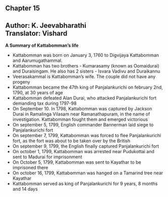 ## Chapter 15
Author: K. Jeevabharathi  
Translator: Vishard
---
**A Summary of Kattabomman’s life**
- Kattabomman was born on January 3, 1760 to Digvijaya Kattabomman and Aarumugathammal.
- Kattabomman has two brothers - Kumarasamy (known as Oomaidurai) and Duraisingam. He also has 2 sisters - Isvara Vadivu and Duraikannu
- Veerasakammal is Kattabomman’s wife. The couple did not have any progeny
- Kattabomman became the 47th king of Panjalankurichi on february 2nd, 1790, at 30 years of age
- Kattabomman defeated Alan Durai, who attacked Panjalankurichi fort demanding tax during 1797-98
- On September 10. In 1798, Kattabomman was captured by Jackson Durai in Ramalinga Vilasam near Ramanathapuram, in the name of investigation. Kattabomman fought them and emerged victorious
- On september 5, 1799, English commander Bannerman laid siege to Panjalankurichi fort
- On september 7, 1799, Kattabomman was forced to flee Panjalankurichi fort, as the fort was about to be taken over by the British
- On september 9, 1799, the English finally captured Panjalankurichi fort
- On october  1,  1799, Kattabomman was arrested near Pudukottai and sent to Madurai for imprisonment
- On October 5, 1799, Kattabomman was sent to Kayathar to be imprisoned there
- On october 16, 1799, Kattabomman was hanged on a Tamarind tree near Kayathar
- Kattabomman served as king of Panjalankurichi for 9 years, 8 months and 14 days
